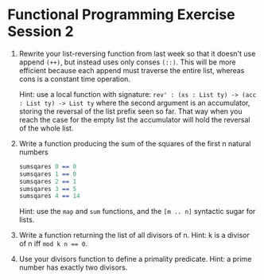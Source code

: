 # Functional Programming Exercise Session 2

 1. Rewrite your list-reversing function from last week so that it
    doesn't use append `(++)`, but instead uses only conses `(::)`.  This
    will be more efficient because each append must traverse the entire
    list, whereas cons is a constant time operation.
 
    Hint: use a local function with signature: `rev' : (xs : List ty) ->
    (acc : List ty) -> List ty` where the second argument is an
    accumulator, storing the reversal of the list prefix seen so far.
    That way when you reach the case for the empty list the accumulator
    will hold the reversal of the whole list.

 2. Write a function producing the sum of the squares of the first n natural numbers
    ``` idris
    sumsqares 0 == 0
    sumsqares 1 == 0
    sumsqares 2 == 1
    sumsqares 3 == 5
    sumsqares 4 == 14
    ```
    Hint: use the `map` and `sum` functions, and the `[m .. n]` syntactic sugar for lists.

 3. Write a function returning the list of all divisors of n.
    Hint: k is a divisor of n iff `mod k n == 0`.

 4. Use your divisors function to define a primality predicate.
    Hint: a prime number has exactly two divisors.
